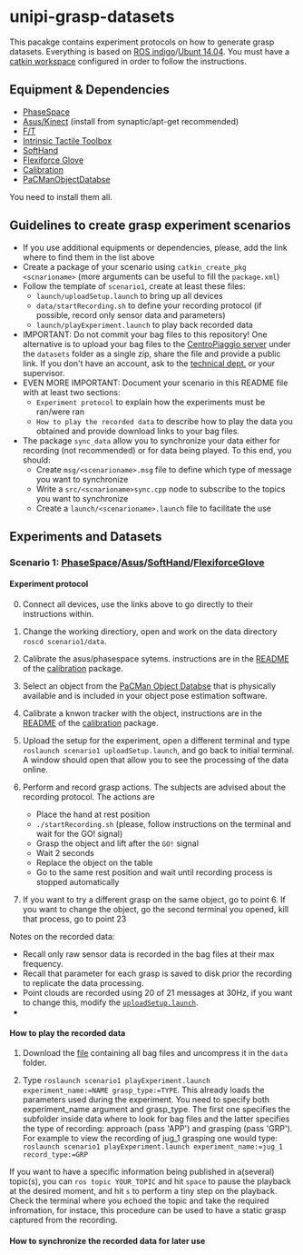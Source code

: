 # unipi-grasp-datasets

This pacakge contains experiment protocols on how to generate grasp datasets. Everything is based on [ROS indigo](http://wiki.ros.org/indigo/Installation/Ubuntu)/[Ubunt 14.04](http://releases.ubuntu.com/14.04/). You must have a [catkin workspace](http://wiki.ros.org/catkin/Tutorials/create_a_workspace) configured in order to follow the instructions.

## Equipment & Dependencies

* [PhaseSpace](https://github.com/CentroEPiaggio/phase-space)
* [Asus/Kinect](http://wiki.ros.org/openni2_launch) (install from synaptic/apt-get recommended)
* [F/T](https://github.com/CentroEPiaggio/force-torque-sensor)
* [Intrinsic Tactile Toolbox](https://github.com/CentroEPiaggio/intrinsic-tactile-toolbox)
* [SoftHand](https://github.com/CentroEPiaggio/pisa-iit-soft-hand)
* [Flexiforce Glove](https://github.com/CentroEPiaggio/flexiforce-glove)
* [Calibration](https://github.com/CentroEPiaggio/calibration)
* [PaCManObjectDatabse](https://github.com/pacman-project/pacman-object-database)

You need to install them all.

## Guidelines to create grasp experiment scenarios

- If you use additional equipments or dependencies, please, add the link where to find them in the list above
- Create a package of your scenario using `catkin_create_pkg <scnarioname>` (more arguments can be useful to fill the `package.xml`)
- Follow the template of `scenario1`, create at least these files:
	* `launch/uploadSetup.launch` to bring up all devices
	* `data/startRecording.sh` to define your recording protocol (if possible, record only sensor data and parameters)
	* `launch/playExperiment.launch` to play back recorded data
- IMPORTANT: Do not commit your bag files to this repository! One alternative is to upload your bag files to the [CentroPiaggio server](http://131.114.31.70/) under the `datasets` folder as a single zip, share the file and provide a public link. If you don't have an account, ask to the [technical dept.](http://www.centropiaggio.unipi.it/administrative-staff.html) or your supervisor.
- EVEN MORE IMPORTANT: Document your scenario in this README file with at least two sections:
	* `Experiment protocol` to explain how the experiments must be ran/were ran
	* `How to play the recorded data` to describe how to play the data you obtained and provide download links to your bag files.
- The package `sync_data` allow you to synchronize your data either for recording (not recommended) or for data being played. To this end, you should:
	* Create `msg/<scenarioname>.msg` file to define which type of message you want to synchronize
	* Write a `src/<scnarioname>sync.cpp` node to subscribe to the topics you want to synchronize
	* Create a `launch/<scenarioname>.launch` file to facilitate the use

## Experiments and Datasets

### Scenario 1: [PhaseSpace](http://www.phasespace.com/)/[Asus](http://www.asus.com/Multimedia/Xtion_PRO_LIVE/)/[SoftHand](http://www.qbrobotics.com/#!softhand/c1njg)/[FlexiforceGlove](https://github.com/CentroEPiaggio/flexiforce-glove)

#### Experiment protocol

0. Connect all devices, use the links above to go directly to their instructions within.

1. Change the working directiory, open and work on the data directory `roscd scenario1/data`.

2. Calibrate the asus/phasespace sytems. instructions are in the [README](https://github.com/CentroEPiaggio/calibration/blob/master/README.md) of the [calibration](https://github.com/CentroEPiaggio/calibration) package.

3. Select an object from the [PaCMan Object Databse](https://github.com/pacman-project/pacman-object-database) that is physically available and is included in your object pose estimation software.

4. Calibrate a knwon tracker with the object, instructions are in the [README](https://github.com/CentroEPiaggio/calibration/blob/master/README.md) of the [calibration](https://github.com/CentroEPiaggio/calibration) package.

5. Upload the setup for the experiment, open a different terminal and type `roslaunch scenario1 uploadSetup.launch`, and go back to initial terminal. A window should open that allow you to see the processing of the data online.

6. Perform and record grasp actions. The subjects are advised about the recording protocol. The actions are
	- Place the hand at rest position
	- `./startRecording.sh` (please, follow instructions on the terminal and wait for the GO! signal)
	- Grasp the object and lift after the `GO!` signal
	- Wait 2 seconds
	- Replace the object on the table
	- Go to the same rest position and wait until recording process is stopped automatically

7. If you want to try a different grasp on the same object, go to point 6. If you want to change the object, go the second terminal you opened, kill that process, go to point 23

Notes on the recorded data:
 - Recall only raw sensor data is recorded in the bag files at their max frequency. 
 - Recall that parameter for each grasp is saved to disk prior the recording to replicate the data processing. 
 - Point clouds are recorded using 20 of 21 messages at 30Hz, if you want to change this, modify the [`uploadSetup.launch`](scenario1/launch/uploadSetup.launch).
 - 

#### How to play the recorded data

1. Download the [file](http://131.114.31.70:8080/share.cgi?ssid=096EZd5&fid=096EZd5&ep=LS0tLQ==) containing all bag files and uncompress it in the `data` folder.

2. Type `roslaunch scenario1 playExperiment.launch experiment_name:=NAME grasp_type:=TYPE`. This already loads the parameters used during the experiment. You need to specify both experiment_name argument and grasp_type. The first one specifies the subfolder inside data where to look for bag files and the latter specifies the type of recording: approach (pass 'APP') and grasping (pass 'GRP').
For example to view the recording of jug_1 grasping one would type: `roslaunch scenario1 playExperiment.launch experiment_name:=jug_1 record_type:=GRP`

If you want to have a specific information being published in a(several) topic(s), you can `ros topic YOUR_TOPIC` and hit `space` to pause the playback at the desired moment, and hit `s` to perform a tiny step on the playback. Check the terminal where you echoed the topic and take the required infromation, for instace, this procedure can be used to have a static grasp captured from the recording.

#### How to synchronize the recorded data for later use
